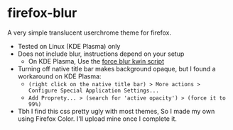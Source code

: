 # firefox-blur
A very simple translucent userchrome theme for firefox.

- Tested on Linux (KDE Plasma) only
- Does not include blur, instructions depend on your setup
  - On KDE Plasma, Use the [force blur kwin script](https://store.kde.org/p/1294604/)
- Turning off native title bar makes background opaque, but I found a workaround on KDE Plasma:
  - `(right click on the native title bar) > More actions > Configure Special Application Settings...`
  - `Add Proprety... > (search for 'active opacity') > (force it to 99%)`
- Tbh I find this css pretty ugly with most themes, So I made my own using Firefox Color. I'll upload mine once I complete it.
